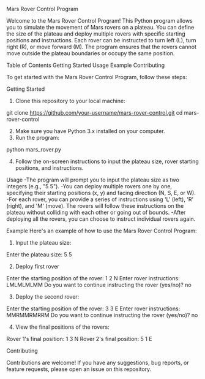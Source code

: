Mars Rover Control Program

Welcome to the Mars Rover Control Program! This Python program allows you to simulate the movement of Mars rovers on a plateau.
You can define the size of the plateau and deploy multiple rovers with specific starting positions and instructions.
Each rover can be instructed to turn left (L), turn right (R), or move forward (M). The program ensures that the rovers cannot move outside the plateau boundaries or occupy the same position.

Table of Contents
Getting Started
Usage
Example
Contributing

To get started with the Mars Rover Control Program, follow these steps:

Getting Started

1. Clone this repository to your local machine:

git clone https://github.com/your-username/mars-rover-control.git
cd mars-rover-control

2. Make sure you have Python 3.x installed on your computer.
3. Run the program:

python mars_rover.py

4. Follow the on-screen instructions to input the plateau size, rover starting positions, and instructions.

Usage
-The program will prompt you to input the plateau size as two integers (e.g., "5 5").
-You can deploy multiple rovers one by one, specifying their starting positions (x, y) and facing direction (N, S, E, or W).
-For each rover, you can provide a series of instructions using 'L' (left), 'R' (right), and 'M' (move).
The rovers will follow these instructions on the plateau without colliding with each other or going out of bounds.
-After deploying all the rovers, you can choose to instruct individual rovers again.

Example
Here's an example of how to use the Mars Rover Control Program:

1. Input the plateau size:

Enter the plateau size: 5 5

2. Deploy first rover
   
Enter the starting position of the rover: 1 2 N
Enter rover instructions: LMLMLMLMM
Do you want to continue instructing the rover (yes/no)? no

3. Deploy the second rover:

Enter the starting position of the rover: 3 3 E
Enter rover instructions: MMRMMRMRRM
Do you want to continue instructing the rover (yes/no)? no

4. View the final positions of the rovers:

Rover 1's final position: 1 3 N
Rover 2's final position: 5 1 E

Contributing

Contributions are welcome! If you have any suggestions, bug reports, or feature requests, please open an issue on this repository.
